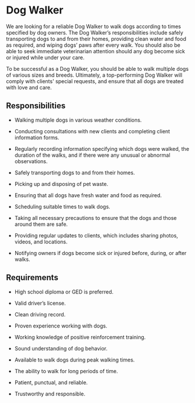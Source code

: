 # Dog Walker

We are looking for a reliable Dog Walker to walk dogs according to times specified by dog owners. The Dog Walker’s responsibilities include safely transporting dogs to and from their homes, providing clean water and food as required, and wiping dogs’ paws after every walk. You should also be able to seek immediate veterinarian attention should any dog become sick or injured while under your care.

To be successful as a Dog Walker, you should be able to walk multiple dogs of various sizes and breeds. Ultimately, a top-performing Dog Walker will comply with clients' special requests, and ensure that all dogs are treated with love and care.

## Responsibilities

* Walking multiple dogs in various weather conditions.

* Conducting consultations with new clients and completing client information forms.

* Regularly recording information specifying which dogs were walked, the duration of the walks, and if there were any unusual or abnormal observations.

* Safely transporting dogs to and from their homes.

* Picking up and disposing of pet waste.

* Ensuring that all dogs have fresh water and food as required.

* Scheduling suitable times to walk dogs.

* Taking all necessary precautions to ensure that the dogs and those around them are safe.

* Providing regular updates to clients, which includes sharing photos, videos, and locations.

* Notifying owners if dogs become sick or injured before, during, or after walks.

## Requirements

* High school diploma or GED is preferred.

* Valid driver’s license.

* Clean driving record.

* Proven experience working with dogs.

* Working knowledge of positive reinforcement training.

* Sound understanding of dog behavior.

* Available to walk dogs during peak walking times.

* The ability to walk for long periods of time.

* Patient, punctual, and reliable.

* Trustworthy and responsible.


